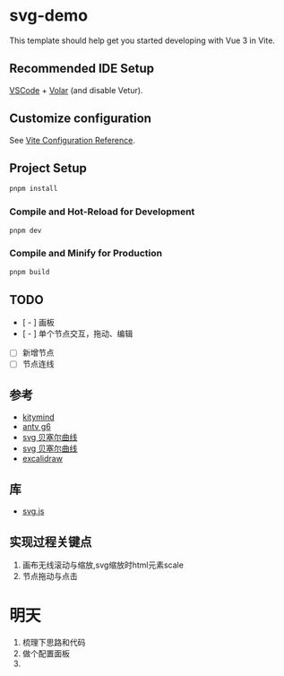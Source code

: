 # svg-demo

This template should help get you started developing with Vue 3 in Vite.

## Recommended IDE Setup

[VSCode](https://code.visualstudio.com/) + [Volar](https://marketplace.visualstudio.com/items?itemName=Vue.volar) (and disable Vetur).

## Customize configuration

See [Vite Configuration Reference](https://vitejs.dev/config/).

## Project Setup

```sh
pnpm install
```

### Compile and Hot-Reload for Development

```sh
pnpm dev
```

### Compile and Minify for Production

```sh
pnpm build
```

## TODO
- [ - ] 画板
- [ - ] 单个节点交互，拖动、编辑
- [  ] 新增节点
- [  ] 节点连线

## 参考
- [kitymind](https://www.jyshare.com/more/kitymind/index.html)
- [antv g6](https://g6.antv.vision/examples/case/treeDemos#mindmap)
- [svg 贝塞尔曲线](https://www.zhangxinxu.com/wordpress/2014/06/deep-understand-svg-path-bezier-curves-command/)
- [svg 贝塞尔曲线](https://developer.mozilla.org/zh-CN/docs/Web/SVG/Tutorial/Paths)
- [excalidraw](https://excalidraw.com/)

## 库
- [svg.js](https://svgjs.dev/docs/3.0/)

## 实现过程关键点
1. 画布无线滚动与缩放,svg缩放时html元素scale
2. 节点拖动与点击


# 明天
1. 梳理下思路和代码
2. 做个配置面板
3. 